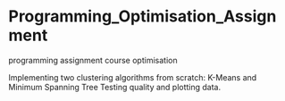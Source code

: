 # Programming_Optimisation_Assignment
programming assignment course optimisation

Implementing two clustering algorithms from scratch: K-Means and Minimum Spanning Tree
Testing quality and plotting data.
